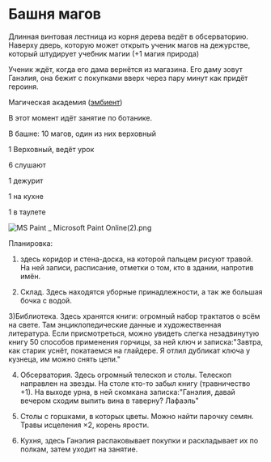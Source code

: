 # Башня магов

Длинная винтовая лестница из корня дерева ведëт в 
обсерваторию. Наверху дверь, которую может открыть ученик магов на 
дежурстве, который штудирует учебник магии (+1 магия природа)

Ученик ждëт, когда его дама вернëтся из магазина. Его даму зовут Ганэлия, она 
бежит с покупками вверх через пару минут как придëт героиня.

Магическая академия ([эмбиент](https://www.youtube.com/watch?v=Nd0beTmpfVA))

В этот момент идëт занятие по ботанике.

В башне: 10 магов, один из них верховный

1 Верховный, ведëт урок

6 слушают

1 дежурит

1 на кухне

1 в таулете

![MS Paint _ Microsoft Paint Online(2).png](%D0%91%D0%B0%D1%88%D0%BD%D1%8F%20%D0%BC%D0%B0%D0%B3%D0%BE%D0%B2%20b77f8168aae6481198bb0ba3fbe24bc6/MS_Paint___Microsoft_Paint_Online(2).png)

Планировка:

1) здесь коридор и стена-доска, на которой пальцем рисуют
 травой. На ней записи, расписание, отметки о том, кто в здании, 
напротив имëн.

2) Склад. Здесь находятся уборные принадлежности, а так же большая бочка с водой.

3)Библиотека. Здесь хранятся книги: огромный набор трактатов о всëм на 
свете. Там энциклопедические данные и художественная литература. Если 
присмотреться, можно увидеть слегка незадвинутую книгу 50 способов 
применения горчицы, за ней ключ и записка:"Завтра, как старик уснëт, 
покатаемся на глайдере. Я отлил дубликат ключа у кузнеца, им можно снять
 цепи."

4) Обсерватория. Здесь огромный телескоп и столы. Телескоп 
направлен на звезды. На столе кто-то забыл книгу (травничество +1). На 
выходе урна, в ней скомкана записка:"Ганэлия, давай вечером сходим 
выпить вина в таверну? Лафаэль"

5) Столы с горшками, в которых цветы. Можно найти парочку семян. Травы исцеления ×2, корень ярости.

6) Кухня, здесь Ганэлия распаковывает покупки и раскладывает их по полкам, затем уходит на занятие.